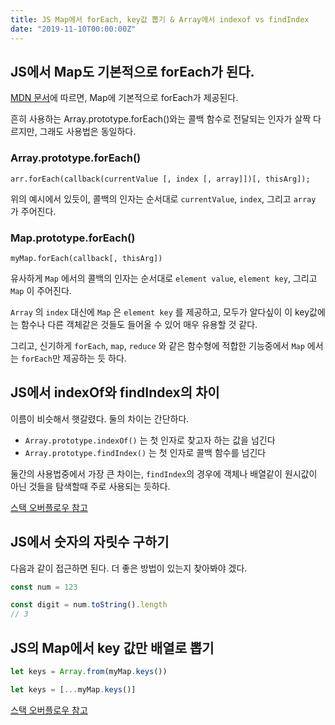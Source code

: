 ```yaml
---
title: JS Map에서 forEach, key값 뽑기 & Array에서 indexof vs findIndex
date: "2019-11-10T00:00:00Z"
---
```


## JS에서 Map도 기본적으로 forEach가 된다.

[MDN 문서](https://developer.mozilla.org/en-US/docs/Web/JavaScript/Reference/Global_Objects/Map/forEach)에 따르면, Map에 기본적으로 forEach가 제공된다.

흔히 사용하는 Array.prototype.forEach()와는 콜백 함수로 전달되는 인자가 살짝 다르지만, 그래도 사용법은 동일하다.

### Array.prototype.forEach()

`arr.forEach(callback(currentValue [, index [, array]])[, thisArg]);`

위의 예시에서 있듯이, 콜백의 인자는 순서대로 `currentValue`, `index`, 그리고 `array` 가 주어진다.

### Map.prototype.forEach()

`myMap.forEach(callback[, thisArg])`

유사하게 `Map` 에서의 콜백의 인자는 순서대로 `element value`, `element key`, 그리고 `Map` 이 주어진다.

`Array` 의 `index` 대신에 `Map` 은 `element key` 를 제공하고, 모두가 알다싶이 이 key값에는 함수나 다른 객체같은 것들도 들어올 수 있어 매우 유용할 것 같다.

그리고, 신기하게 `forEach`, `map`, `reduce` 와 같은 함수형에 적합한 기능중에서 `Map` 에서는 `forEach`만 제공하는 듯 하다.

## JS에서 indexOf와 findIndex의 차이

이름이 비슷해서 햇갈렸다. 둘의 차이는 간단하다.

- `Array.prototype.indexOf()` 는 첫 인자로 찾고자 하는 값을 넘긴다
- `Array.prototype.findIndex()` 는 첫 인자로 콜백 함수를 넘긴다

둘간의 사용법중에서 가장 큰 차이는, `findIndex`의 경우에 객체나 배열같이 원시값이 아닌 것들을 탐색할때 주로 사용되는 듯하다.

[스택 오버플로우 참고](https://stackoverflow.com/a/41443138)

## JS에서 숫자의 자릿수 구하기

다음과 같이 접근하면 된다. 더 좋은 방법이 있는지 찾아봐야 겠다.

```js
const num = 123

const digit = num.toString().length
// 3
```

## JS의 Map에서 key 값만 배열로 뽑기

```js
let keys = Array.from(myMap.keys())

let keys = [...myMap.keys()]
```

[스택 오버플로우 참고](https://stackoverflow.com/a/35341828)
